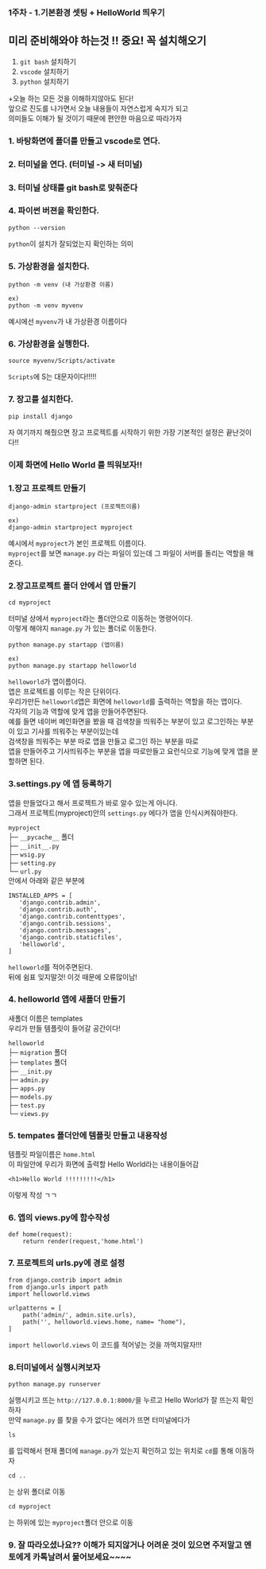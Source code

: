 ### 1주차 - 1.기본환경 셋팅 + HelloWorld 띄우기

## 미리 준비해와야 하는것 !! 중요! 꼭 설치해오기
1. `git bash` 설치하기
2. `vscode` 설치하기
3. `python` 설치하기


+오늘 하는 모든 것을 이해하지않아도 된다!<br/>
앞으로 진도를 나가면서 오늘 내용들이 자연스럽게 숙지가 되고 <br/>
의미들도 이해가 될 것이기 때문에 편안한 마음으로 따라가자

### 1. 바탕화면에 폴더를 만들고 vscode로 연다.

### 2. 터미널을 연다. (터미널 -> 새 터미널)

### 3. 터미널 상태를 git bash로 맞춰준다

### 4. 파이썬 버젼을 확인한다.

```
python --version
```
`python`이 설치가 잘되었는지 확인하는 의미

### 5. 가상환경을 설치한다.

```
python -m venv (내 가상환경 이름)

ex)
python -m venv myvenv
```
예시에선 `myvenv`가 내 가상환경 이름이다

### 6. 가상환경을 실행한다.

```
source myvenv/Scripts/activate
```
`Scripts`에 S는 대문자이다!!!!!

### 7. 장고를 설치한다.

```
pip install django
```

자 여기까지 해줬으면 장고 프로젝트를 시작하기 위한 가장 기본적인 설정은 끝난것이다!!


### 이제 화면에 Hello World 를 띄워보자!!

### 1.장고 프로젝트 만들기
```
django-admin startproject (프로젝트이름)

ex)
django-admin startproject myproject
```
예시에서 `myproject`가 본인 프로젝트 이름이다.<br/>
`myproject`를 보면 `manage.py` 라는 파일이 있는데 그 파일이 서버를 돌리는 역할을 해준다.

### 2.장고프로젝트 폴더 안에서 앱 만들기
```
cd myproject
```
터미널 상에서 `myproject`라는 폴더안으로 이동하는 명령어이다.<br/>
 이렇게 해야지 `manage.py` 가 있는 폴더로 이동한다.

```
python manage.py startapp (앱이름)

ex)
python manage.py startapp helloworld
```
`helloworld`가 앱이름이다. <br/>
앱은 프로젝트를 이루는 작은 단위이다.<br/>
우리가만든 `helloworld`앱은 화면에 `helloworld`를 출력하는 역할을 하는 앱이다.<br/>
각자의 기능과 역할에 맞게 앱을 만들어주면된다.<br/>
예를 들면 네이버 메인화면을 봤을 때 검색창을 띄워주는 부분이 있고 로그인하는 부분이 있고 기사를 띄워주는 부분이있는데 <br/>
검색창을 띄워주는 부분 따로 앱을 만들고 로그인 하는 부분을 따로 <br/>
앱을 만들어주고 기사띄워주는 부분을 앱을 따로만들고 요런식으로 기능에 맞게 앱을 분할하면 된다.

### 3.settings.py 에 앱 등록하기
 앱을 만들었다고 해서 프로젝트가 바로 알수 있는게 아니다. <br/>
 그래서 프로젝트(myproject)안의 `settings.py` 에다가 앱을 인식시켜줘야한다.<br/>

 `myproject`<br/>
├─ `__pycache__` 폴더<br/>
├─ `__init__.py`<br/>
├─ `wsig.py`<br/>
├─ `setting.py`<br/>
└─ `url.py`<br/>
안에서 아래와 같은 부분에
 ```
INSTALLED_APPS = [
    'django.contrib.admin',
    'django.contrib.auth',
    'django.contrib.contenttypes',
    'django.contrib.sessions',
    'django.contrib.messages',
    'django.contrib.staticfiles',
    'helloworld',
]
 ```
`helloworld`를 적어주면된다.<br/>
뒤에 쉼표 잊지말것! 이것 때문에 오류많이남!<br/>

### 4. helloworld 앱에 새폴더 만들기
새폴더 이름은 templates <br/>
우리가 만들 템플릿이 들어갈 공간이다!

`helloworld`<br/>
├─ `migration` 폴더<br/>
├─ `templates` 폴더<br/>
├─ `__init.py`<br/>
├─ `admin.py`<br/>
├─ `apps.py`<br/>
├─ `models.py`<br/>
├─ `test.py`<br/>
└─ `views.py`<br/>

### 5. tempates 폴더안에 템플릿 만들고 내용작성
템플릿 파일이름은 `home.html`<br/>
이 파일안에 우리가 화면에 출력할 Hello World라는 내용이들어감

```
<h1>Hello World !!!!!!!!!</h1>
```
이렇게 작성 ㄱㄱ

### 6. 앱의 views.py에 함수작성
```
def home(request):
    return render(request,'home.html')

```

### 7. 프로젝트의 urls.py에 경로 설정
```
from django.contrib import admin
from django.urls import path
import helloworld.views

urlpatterns = [
    path('admin/', admin.site.urls),
    path('', helloworld.views.home, name= "home"),
]

```
`import helloworld.views` 이 코드를 적어넣는 것을 까먹지말자!!!

### 8.터미널에서 실행시켜보자
```
python manage.py runserver
```
실행시키고 뜨는 `http://127.0.0.1:8000/`을 누르고 Hello World가 잘 뜨는지 확인하자<br/>
만약 `manage.py` 를 찾을 수가 없다는 에러가 뜨면 터미널에다가

```
ls
```
를 입력해서 현재 폴더에 `manage.py`가 있는지 확인하고 있는 위치로 `cd`를 통해 이동하자<br/>
```
cd ..
```
는 상위 폴더로 이동<br/>
```
cd myproject
```
는 하위에 있는 `myproject`폴더 안으로 이동<br/>

### 9. 잘 따라오셨나요?? 이해가 되지않거나 어려운 것이 있으면 주저말고 멘토에게 카톡날려서 물어보세요~~~~




